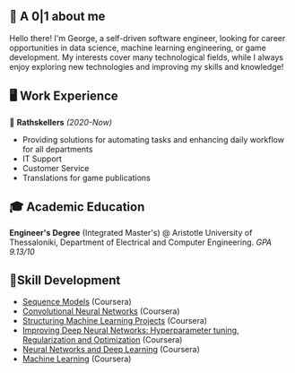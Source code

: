 ## 💭 A 0|1 about me
Hello there! I'm George, a self-driven software engineer, looking for career opportunities in data science, machine learning engineering, or game development. My interests cover many technological fields, while I always enjoy exploring new technologies and improving my skills and knowledge!

## 🖥️ Work Experience
🎲 **Rathskellers** *(2020-Now)*
* Providing solutions for automating tasks and enhancing daily workflow for all departments
* IT Support
* Customer Service
* Translations for game publications

## 🎓 Academic Education
**Engineer's Degree** (Integrated Master's) @ Aristotle University of Thessaloniki, Department of Electrical and Computer Engineering. 
_GPA 9.13/10_

## 🧠Skill Development
* [Sequence Models](https://www.coursera.org/account/accomplishments/certificate/XFKBY3Y3C2ZN) (Coursera)
* [Convolutional Neural Networks](https://www.coursera.org/account/accomplishments/certificate/9ZE8KUEAGDG5) (Coursera)
* [Structuring Machine Learning Projects](https://www.coursera.org/account/accomplishments/certificate/9EVH5ZUGMXFC) (Coursera)
* [Improving Deep Neural Networks: Hyperparameter tuning, Regularization and Optimization](https://www.coursera.org/account/accomplishments/certificate/WYNJHP3UHMH8) (Coursera)
* [Neural Networks and Deep Learning](https://www.coursera.org/account/accomplishments/certificate/LWGDSRXTKZVA) (Coursera)
* [Machine Learning](https://www.coursera.org/account/accomplishments/certificate/W7D4RXGHLULL) (Coursera)
